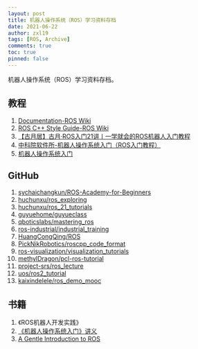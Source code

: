 ```yaml
---
layout: post
title: 机器人操作系统（ROS）学习资料存档
date: 2021-06-22
author: zxl19
tags: [ROS, Archive]
comments: true
toc: true
pinned: false
---
```


机器人操作系统（ROS）学习资料存档。

<!-- more -->

## 教程

1. [Documentation-ROS Wiki](https://wiki.ros.org)
2. [ROS C++ Style Guide-ROS Wiki](http://wiki.ros.org/CppStyleGuide)
3. [【古月居】古月·ROS入门21讲丨一学就会的ROS机器人入门教程](https://www.bilibili.com/video/BV1zt411G7Vn/)
4. [中科院软件所-机器人操作系统入门（ROS入门教程）](https://www.bilibili.com/video/BV1mJ411R7Ni/)
5. [机器人操作系统入门](https://www.icourse163.org/course/ISCAS-1002580008)

## GitHub

1. [sychaichangkun/ROS-Academy-for-Beginners](https://github.com/sychaichangkun/ROS-Academy-for-Beginners)
2. [huchunxu/ros_exploring](https://github.com/huchunxu/ros_exploring)
3. [huchunxu/ros_21_tutorials](https://github.com/huchunxu/ros_21_tutorials)
4. [guyuehome/guyueclass](https://github.com/guyuehome/guyueclass)
5. [qboticslabs/mastering_ros](https://github.com/qboticslabs/mastering_ros)
6. [ros-industrial/industrial_training](https://github.com/ros-industrial/industrial_training)
7. [HuangCongQing/ROS](https://github.com/HuangCongQing/ROS)
8. [PickNikRobotics/roscpp_code_format](https://github.com/PickNikRobotics/roscpp_code_format)
9. [ros-visualization/visualization_tutorials](https://github.com/ros-visualization/visualization_tutorials)
10. [methylDragon/pcl-ros-tutorial](https://github.com/methylDragon/pcl-ros-tutorial)
11. [project-srs/ros_lecture](https://github.com/project-srs/ros_lecture)
12. [uos/ros2_tutorial](https://github.com/uos/ros2_tutorial)
13. [kaixindelele/ros_demo_mooc](https://github.com/kaixindelele/ros_demo_mooc)

## 书籍

1. 《ROS机器人开发实践》
2. [《机器人操作系统入门》讲义](https://sychaichangkun.gitbooks.io/ros-tutorial-icourse163/content/)
3. [A Gentle Introduction to ROS](https://cse.sc.edu/~jokane/agitr/)
